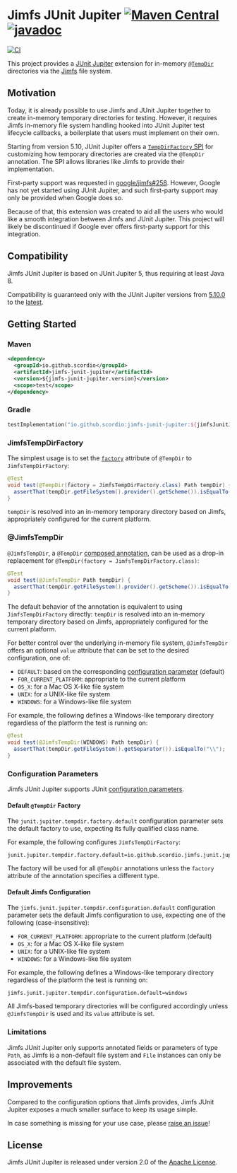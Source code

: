 # Jimfs JUnit Jupiter [![Maven Central](https://img.shields.io/maven-central/v/io.github.scordio/jimfs-junit-jupiter?label=Maven%20Central)](https://mvnrepository.com/artifact/io.github.scordio/jimfs-junit-jupiter) [![javadoc](https://javadoc.io/badge2/io.github.scordio/jimfs-junit-jupiter/javadoc.svg)](https://javadoc.io/doc/io.github.scordio/jimfs-junit-jupiter)

[![CI](https://github.com/scordio/jimfs-junit-jupiter/actions/workflows/main.yml/badge.svg?branch=main)](https://github.com/scordio/jimfs-junit-jupiter/actions/workflows/main.yml?query=branch%3Amain)

This project provides a [JUnit Jupiter][] extension for in-memory
[`@TempDir`](https://junit.org/junit5/docs/current/api/org.junit.jupiter.api/org/junit/jupiter/api/io/TempDir.html)
directories via the [Jimfs][] file system.

## Motivation

Today, it is already possible to use Jimfs and JUnit Jupiter together to create in-memory temporary directories for
testing.
However, it requires Jimfs in-memory file system handling hooked into JUnit Jupiter test lifecycle callbacks,
a boilerplate that users must implement on their own.

Starting from version 5.10, JUnit Jupiter offers a
[`TempDirFactory` SPI](https://junit.org/junit5/docs/5.10.0/user-guide/#writing-tests-built-in-extensions-TempDirectory)
for customizing how temporary directories are created via the `@TempDir` annotation.
The SPI allows libraries like Jimfs to provide their implementation.

First-party support was requested in [google/jimfs#258](https://github.com/google/jimfs/issues/258).
However, Google has not yet started using JUnit Jupiter, and such first-party support may only be provided when
Google does so.

Because of that, this extension was created to aid all the users who would like a smooth integration between Jimfs
and JUnit Jupiter.
This project will likely be discontinued if Google ever offers first-party support for this integration.

## Compatibility

Jimfs JUnit Jupiter is based on JUnit Jupiter 5, thus requiring at least Java 8.

Compatibility is guaranteed only with the JUnit Jupiter versions from
[5.10.0](https://junit.org/junit5/docs/5.10.0/release-notes/index.html)
to the
[latest](https://junit.org/junit5/docs/current/release-notes/index.html).

## Getting Started

### Maven

```xml
<dependency>
  <groupId>io.github.scordio</groupId>
  <artifactId>jimfs-junit-jupiter</artifactId>
  <version>${jimfs-junit-jupiter.version}</version>
  <scope>test</scope>
</dependency>
```

### Gradle

```kotlin
testImplementation("io.github.scordio:jimfs-junit-jupiter:${jimfsJunitJupiterVersion}")
```

### JimfsTempDirFactory

The simplest usage is to set the
[`factory`](https://junit.org/junit5/docs/current/api/org.junit.jupiter.api/org/junit/jupiter/api/io/TempDir.html#factory())
attribute of `@TempDir` to `JimfsTempDirFactory`:

```java
@Test
void test(@TempDir(factory = JimfsTempDirFactory.class) Path tempDir) {
  assertThat(tempDir.getFileSystem().provider().getScheme()).isEqualTo("jimfs");
}
```

`tempDir` is resolved into an in-memory temporary directory based on Jimfs, appropriately configured for the current
platform.

### @JimfsTempDir

`@JimfsTempDir`, a `@TempDir`
[composed annotation](https://junit.org/junit5/docs/current/user-guide/#writing-tests-meta-annotations),
can be used as a drop-in replacement for `@TempDir(factory = JimfsTempDirFactory.class)`:

```java
@Test
void test(@JimfsTempDir Path tempDir) {
  assertThat(tempDir.getFileSystem().provider().getScheme()).isEqualTo("jimfs");
}
```

The default behavior of the annotation is equivalent to using `JimfsTempDirFactory` directly:
`tempDir` is resolved into an in-memory temporary directory based on Jimfs, appropriately configured for the current
platform.

For better control over the underlying in-memory file system, `@JimfsTempDir` offers an optional `value` attribute
that can be set to the desired configuration, one of:
* `DEFAULT`: based on the corresponding [configuration parameter](#default-jimfs-configuration) (default)
* `FOR_CURRENT_PLATFORM`: appropriate to the current platform
* `OS_X`: for a Mac OS X-like file system
* `UNIX`: for a UNIX-like file system
* `WINDOWS`: for a Windows-like file system

For example, the following defines a Windows-like temporary directory regardless of the platform the test
is running on:

```java
@Test
void test(@JimfsTempDir(WINDOWS) Path tempDir) {
  assertThat(tempDir.getFileSystem().getSeparator()).isEqualTo("\\");
}
```

### Configuration Parameters

Jimfs JUnit Jupiter supports JUnit
[configuration parameters](https://junit.org/junit5/docs/current/user-guide/#running-tests-config-params).

#### Default `@TempDir` Factory

The `junit.jupiter.tempdir.factory.default` configuration parameter sets the default factory to use, expecting its
fully qualified class name.

For example, the following configures `JimfsTempDirFactory`:

```properties
junit.jupiter.tempdir.factory.default=io.github.scordio.jimfs.junit.jupiter.JimfsTempDirFactory
```

The factory will be used for all `@TempDir` annotations unless the `factory` attribute of the annotation
specifies a different type.

#### Default Jimfs Configuration

The `jimfs.junit.jupiter.tempdir.configuration.default` configuration parameter sets the default Jimfs configuration
to use, expecting one of the following (case-insensitive):
* `FOR_CURRENT_PLATFORM`: appropriate to the current platform (default)
* `OS_X`: for a Mac OS X-like file system
* `UNIX`: for a UNIX-like file system
* `WINDOWS`: for a Windows-like file system

For example, the following defines a Windows-like temporary directory regardless of the platform the test
is running on:

```properties
jimfs.junit.jupiter.tempdir.configuration.default=windows
```

All Jimfs-based temporary directories will be configured accordingly unless `@JimfsTempDir` is used and
its `value` attribute is set.

### Limitations

Jimfs JUnit Jupiter only supports annotated fields or parameters of type `Path`, as Jimfs is a non-default file
system and `File` instances can only be associated with the default file system.

## Improvements

Compared to the configuration options that Jimfs provides, Jimfs JUnit Jupiter exposes a much smaller surface to keep
its usage simple.

In case something is missing for your use case, please [raise an issue](../../issues/new)!

## License

Jimfs JUnit Jupiter is released under version 2.0 of the [Apache License][].

[Apache License]: https://www.apache.org/licenses/LICENSE-2.0
[Jimfs]: https://github.com/google/jimfs
[JUnit Jupiter]: https://github.com/junit-team/junit5
